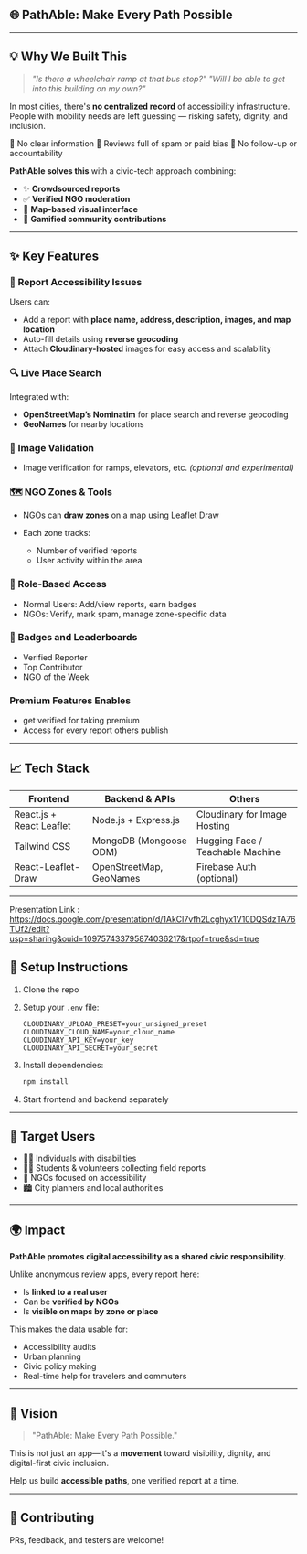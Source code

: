 ## 🌐 PathAble: Make Every Path Possible

---

## 💡 Why We Built This

> *"Is there a wheelchair ramp at that bus stop?"*
> *"Will I be able to get into this building on my own?"*

In most cities, there's **no centralized record** of accessibility infrastructure. People with mobility needs are left guessing — risking safety, dignity, and inclusion.

🚫 No clear information
🚫 Reviews full of spam or paid bias
🚫 No follow-up or accountability

**PathAble solves this** with a civic-tech approach combining:

* ✨ **Crowdsourced reports**
* ✅ **Verified NGO moderation**
* 📍 **Map-based visual interface**
* 🏅 **Gamified community contributions**

---

## ✨ Key Features

### 📎 Report Accessibility Issues

Users can:

* Add a report with **place name, address, description, images, and map location**
* Auto-fill details using **reverse geocoding**
* Attach **Cloudinary-hosted** images for easy access and scalability

### 🔍 Live Place Search

Integrated with:

* **OpenStreetMap’s Nominatim** for place search and reverse geocoding
* **GeoNames** for nearby locations

### 🧠 Image Validation

* Image verification for ramps, elevators, etc. *(optional and experimental)*

### 🗺️ NGO Zones & Tools

* NGOs can **draw zones** on a map using Leaflet Draw
* Each zone tracks:

  * Number of verified reports
  * User activity within the area

### 🔐 Role-Based Access

* Normal Users: Add/view reports, earn badges
* NGOs: Verify, mark spam, manage zone-specific data

### 🏅 Badges and Leaderboards

* Verified Reporter
* Top Contributor
* NGO of the Week

### Premium Features Enables

* get verified for taking premium
* Access for every report others publish

---

## 📈 Tech Stack

| Frontend                 | Backend & APIs          | Others                           |
| ------------------------ | ----------------------- | -------------------------------- |
| React.js + React Leaflet | Node.js + Express.js    | Cloudinary for Image Hosting     |
| Tailwind CSS             | MongoDB (Mongoose ODM)  | Hugging Face / Teachable Machine |
| React-Leaflet-Draw       | OpenStreetMap, GeoNames | Firebase Auth (optional)         |

---

Presentation Link : https://docs.google.com/presentation/d/1AkCl7vfh2Lcghyx1V10DQSdzTA76TUf2/edit?usp=sharing&ouid=109757433795874036217&rtpof=true&sd=true

## 📅 Setup Instructions

1. Clone the repo
2. Setup your `.env` file:

   ```
   CLOUDINARY_UPLOAD_PRESET=your_unsigned_preset
   CLOUDINARY_CLOUD_NAME=your_cloud_name
   CLOUDINARY_API_KEY=your_key
   CLOUDINARY_API_SECRET=your_secret
   ```
3. Install dependencies:

   ```bash
   npm install
   ```
4. Start frontend and backend separately

---

## 🚪 Target Users

* 👨‍🦽 Individuals with disabilities
* 🧑‍🎓 Students & volunteers collecting field reports
* 🏢 NGOs focused on accessibility
* 🏙️ City planners and local authorities

---

## 🌍 Impact

**PathAble promotes digital accessibility as a shared civic responsibility.**

Unlike anonymous review apps, every report here:

* Is **linked to a real user**
* Can be **verified by NGOs**
* Is **visible on maps by zone or place**

This makes the data usable for:

* Accessibility audits
* Urban planning
* Civic policy making
* Real-time help for travelers and commuters

---

## 🤾 Vision

> "PathAble: Make Every Path Possible."

This is not just an app—it's a **movement** toward visibility, dignity, and digital-first civic inclusion.

Help us build **accessible paths**, one verified report at a time.

---

## 👥 Contributing

PRs, feedback, and testers are welcome!
